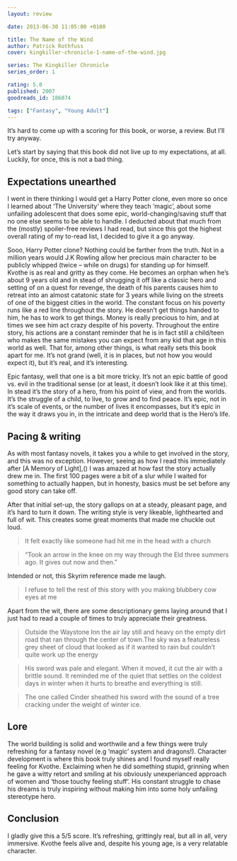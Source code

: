 ```yaml
---
layout: review

date: 2013-06-30 11:05:00 +0100

title: The Name of the Wind
author: Patrick Rothfuss
cover: kingkiller-chronicle-1-name-of-the-wind.jpg

series: The Kingkiller Chronicle
series_order: 1

rating: 5.0
published: 2007
goodreads_id: 186074

tags: ["Fantasy", "Young Adult"]
---
```


It’s hard to come up with a scoring for this book, or worse, a review. But I’ll try anyway.

<!--more-->

Let’s start by saying that this book did not live up to my expectations, at all. Luckily, for once, this is not a bad thing.

## Expectations unearthed

I went in there thinking I would get a Harry Potter clone, even more so once I learned about ‘The University‘ where they teach ‘magic’, about some unfailing adolescent that does some epic, world-changing/saving stuff that no one else seems to be able to handle. I deducted about that much from the (mostly) spoiler-free reviews I had read, but since this got the highest overall rating of my to-read list, I decided to give it a go anyway.

Sooo, Harry Potter clone? Nothing could be farther from the truth. Not in a million years would J.K Rowling allow her precious main character to be publicly whipped (twice – while on drugs) for standing up for himself. Kvothe is as real and gritty as they come. He becomes an orphan when he’s about 9 years old and in stead of shrugging it off like a classic hero and setting of on a quest for revenge, the death of his parents causes him to retreat into an almost catatonic state for 3 years while living on the streets of one of the biggest cities in the world. The constant focus on his poverty runs like a red line throughout the story. He doesn’t get things handed to him, he has to work to get things. Money is really precious to him, and at times we see him act crazy despite of his poverty. Throughout the entire story, his actions are a constant reminder that he is in fact still a child/teen who makes the same mistakes you can expect from any kid that age in this world as well. That for, among other things, is what really sets this book apart for me. It’s not grand (well, it is in places, but not how you would expect it), but it’s real, and it’s interesting.

Epic fantasy, well that one is a bit more tricky. It’s not an epic battle of good vs. evil in the traditional sense (or at least, it doesn’t look like it at this time). In stead it’s the story of a hero, from his point of view, and from the worlds. It’s the struggle of a child, to live, to grow and to find peace. It’s epic, not in it’s scale of events, or the number of lives it encompasses, but it’s epic in the way it draws you in, in the intricate and deep world that is the Hero’s life.

## Pacing & writing

As with most fantasy novels, it takes you a while to get involved in the story, and this was no exception. However, seeing as how I read this immediately after [A Memory of Light],() I was amazed at how fast the story actually drew me in. The first 100 pages were a bit of a slur while I waited for something to actually happen, but in honesty, basics must be set before any good story can take off.

After that initial set-up, the story gallops on at a steady, pleasant page, and it’s hard to turn it down. The writing style is very likeable, lighthearted and full of wit. This creates some great moments that made me chuckle out loud.

> It felt exactly like someone had hit me in the head with a church

> “Took an arrow in the knee on my way through the Eld three summers ago. It gives out now and then.”

Intended or not, this Skyrim reference made me laugh.

> I refuse to tell the rest of this story with you making blubbery cow eyes at me

Apart from the wit, there are some descriptionary gems laying around that I just had to read a couple of times to truly appreciate their greatness.

> Outside the Waystone Inn the air lay still and heavy on the empty dirt road that ran through the center of town.The sky was a featureless grey sheet of cloud that looked as if it wanted to rain but couldn’t quite work up the energy

> His sword was pale and elegant. When it moved, it cut the air with a brittle sound. It reminded me of the quiet that settles on the coldest days in winter when it hurts to breathe and everything is still.

> The one called Cinder sheathed his sword with the sound of a tree cracking under the weight of winter ice.

## Lore

The world building is solid and worthwile and a few things were truly refreshing for a fantasy novel (e.g ‘magic’ system and dragons!). Character development is where this book truly shines and I found myself really feeling for Kvothe. Exclaiming when he did something stupid, grinning when he gave a witty retort and smiling at his obviously unexperianced approach of women and ‘those touchy feeling stuff’. His constant struggle to chase his dreams is truly inspiring without making him into some holy unfailing stereotype hero.

## Conclusion

I gladly give this a 5/5 score. It’s refreshing, grittingly real, but all in all, very immersive. Kvothe feels alive and, despite his young age, is a very relatable character.
